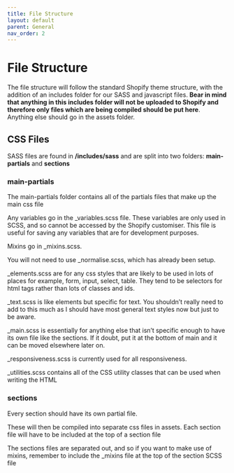 ```yaml
---
title: File Structure
layout: default
parent: General
nav_order: 2
---
```


# File Structure

The file structure will follow the standard Shopify theme structure, with the addition of an includes folder for our SASS and javascript files. **Bear in mind that anything in this includes folder will not be uploaded to Shopify and therefore only files which are being compiled should be put here**. Anything else should go in the assets folder. 

## CSS Files

SASS files are found in **/includes/sass** and are split into two folders: **main-partials** and **sections**

### main-partials

The main-partials folder contains all of the partials files that make up the main css file

Any variables go in the _variables.scss file. These variables are only used in SCSS, and so cannot be accessed by the Shopify customiser. This file is useful for saving any variables that are for development purposes.

Mixins go in _mixins.scss.

You will not need to use _normalise.scss, which has already been setup. 

_elements.scss are for any css styles that are likely to be used in lots of places for example, form, input, select, table. They tend to be selectors for html tags rather than lots of classes and ids. 

_text.scss is like elements but specific for text. You shouldn’t really need to add to this much as I should have most general text styles now but just to be aware. 

_main.scss is essentially for anything else that isn’t specific enough to have its own file like the sections. If it doubt, put it at the bottom of main and it can be moved elsewhere later on. 

_responsiveness.scss is currently used for all responsiveness. 

_utilities.scss contains all of the CSS utility classes that can be used when writing the HTML

### sections

Every section should have its own partial file.

These will then be compiled into separate css files in assets. Each section file will have to be included at the top of a section file

The sections files are separated out, and so if you want to make use of mixins, remember to include the _mixins file at the top of the section SCSS file
